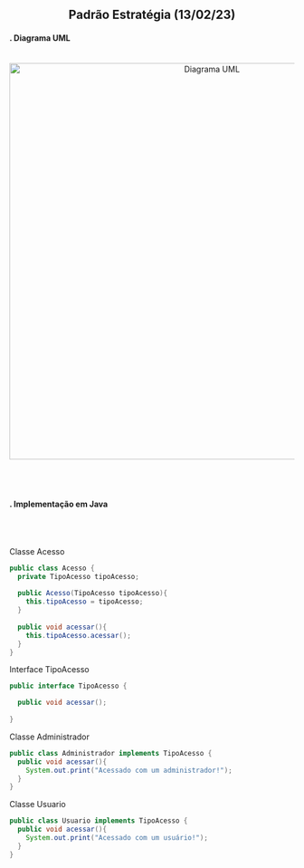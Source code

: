 <h2 align=center>Padrão Estratégia (13/02/23)</h2>


<h4>. Diagrama UML</h4>
<br />
<div align="center">
  <img width="700px" alt="Diagrama UML" src="./images/umlStrategyPattern.png">
</div>

<br />
<br />
<br />

<h4>. Implementação em Java</h4>
<br />
<br />

Classe Acesso
```java
public class Acesso {
  private TipoAcesso tipoAcesso;
  
  public Acesso(TipoAcesso tipoAcesso){
    this.tipoAcesso = tipoAcesso;
  }
  
  public void acessar(){
    this.tipoAcesso.acessar();
  }
}
```

Interface TipoAcesso
```java
public interface TipoAcesso {

  public void acessar();
  
}
```

Classe Administrador
```java
public class Administrador implements TipoAcesso {
  public void acessar(){
    System.out.print("Acessado com um administrador!");
  }
}
```

Classe Usuario
```java
public class Usuario implements TipoAcesso {
  public void acessar(){
    System.out.print("Acessado com um usuário!");
  }
}
```
